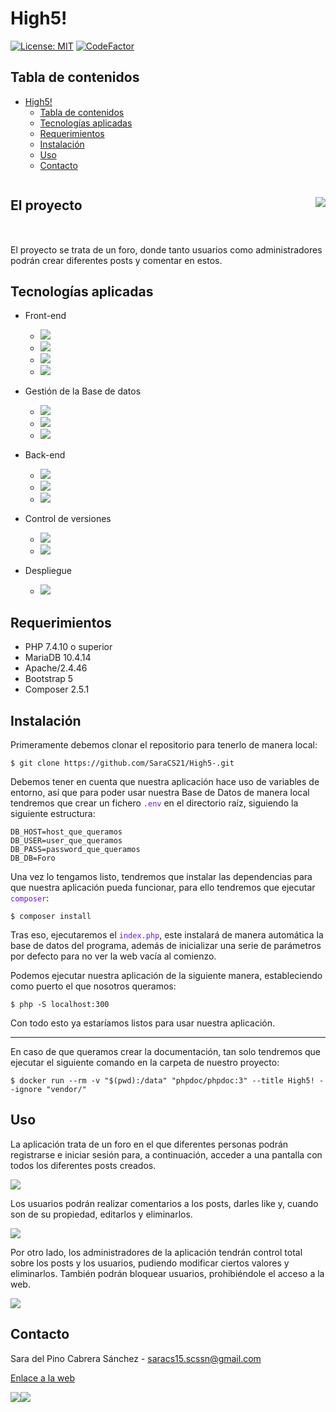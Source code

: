# High5!

[![License: MIT](https://img.shields.io/badge/License-MIT-yellow.svg)](https://opensource.org/licenses/MIT) [![CodeFactor](https://www.codefactor.io/repository/github/saracs21/high5-/badge)](https://www.codefactor.io/repository/github/saracs21/high5-)

## Tabla de contenidos

- [High5!](#high5)
  - [Tabla de contenidos](#tabla-de-contenidos)
  - [Tecnologías aplicadas](#tecnologías-aplicadas)
  - [Requerimientos](#requerimientos)
  - [Instalación](#instalación)
  - [Uso](#uso)
  - [Contacto](#contacto)

<div style="display:flex;align-items:center;justify-content:space-between;width=100%;margin-bottom:2rem;">
    <h2>El proyecto</h2>
    <img src="https://i.imgur.com/XFhOu86.png">
</div>
<a id="proyecto"></a>

El proyecto se trata de un foro, donde tanto usuarios como administradores podrán crear diferentes posts y comentar en estos.

## Tecnologías aplicadas
<a id="tecnologias"></a>

- Front-end

    - ![](https://i.imgur.com/b94t1MP.png)
    - ![](https://i.imgur.com/ItJlcfb.png)
    - ![](https://i.imgur.com/707KDQ7.png)
    - ![](https://i.imgur.com/GmJkc6Q.png)
- Gestión de la Base de datos
    
    - ![](https://i.imgur.com/iD5UNCT.png)
    - ![](https://i.imgur.com/mQAwNfH.png)
    - ![](https://i.imgur.com/nt5MfST.png)
- Back-end

    - ![](https://i.imgur.com/5nOhMsa.png)
    - ![](https://i.imgur.com/eTEnddN.png)
    - ![](https://i.imgur.com/jagrocW.png)
- Control de versiones 

    - ![](https://i.imgur.com/OVEFEj6.png)
    - ![](https://i.imgur.com/gRzGqDh.png)
- Despliegue

    - ![](https://i.imgur.com/PVb1u3s.png)

## Requerimientos
<a id="requerimientos"></a>

- PHP 7.4.10 o superior
- MariaDB 10.4.14
- Apache/2.4.46 
- Bootstrap 5
- Composer 2.5.1

## Instalación
<a id="instalacion"></a>

Primeramente debemos clonar el repositorio para tenerlo de manera local:

```bash=
$ git clone https://github.com/SaraCS21/High5-.git
```
Debemos tener en cuenta que nuestra aplicación hace uso de variables de entorno, así que para poder usar nuestra Base de Datos de manera local tendremos que crear un fichero <span style="color:#6f11eb">`.env`</span> en el directorio raíz, siguiendo la siguiente estructura:

```js=
DB_HOST=host_que_queramos
DB_USER=user_que_queramos
DB_PASS=password_que_queramos
DB_DB=Foro 
```

Una vez lo tengamos listo, tendremos que instalar las dependencias para que nuestra aplicación pueda funcionar, para ello tendremos que ejecutar <span style="color:#6f11eb">`composer`</span>:

```bash=
$ composer install
```

Tras eso, ejecutaremos el <span style="color:#6f11eb">`index.php`</span>, este instalará de manera automática la base de datos del programa, además de inicializar una serie de parámetros por defecto para no ver la web vacía al comienzo.

Podemos ejecutar nuestra aplicación de la siguiente manera, estableciendo como puerto el que nosotros queramos:

```bash=
$ php -S localhost:300
```

Con todo esto ya estaríamos listos para usar nuestra aplicación.

--- 

En caso de que queramos crear la documentación, tan solo tendremos que ejecutar el siguiente comando en la carpeta de nuestro proyecto:

```bash=
$ docker run --rm -v "$(pwd):/data" "phpdoc/phpdoc:3" --title High5! --ignore "vendor/"
```

## Uso
<a id="uso"></a>

La aplicación trata de un foro en el que diferentes personas podrán registrarse e iniciar sesión para, a continuación, acceder a una pantalla con todos los diferentes posts creados.

![](https://i.imgur.com/Hmt46XR.png)

Los usuarios podrán realizar comentarios a los posts, darles like y, cuando son de su propiedad, editarlos y eliminarlos.

![](https://i.imgur.com/yOR99Nn.png)

Por otro lado, los administradores de la aplicación tendrán control total sobre los posts y los usuarios, pudiendo modificar ciertos valores y eliminarlos. También podrán bloquear usuarios, prohibiéndole el acceso a la web.

![](https://i.imgur.com/OClp3u3.png)

## Contacto
<a id="contacto"></a>

Sara del Pino Cabrera Sánchez - saracs15.scssn@gmail.com

[Enlace a la web](https://)

[![](https://i.imgur.com/F0jmP7u.png)](https://www.linkedin.com/in/sarascs/)[![](https://i.imgur.com/xICWHyo.png)](https://github.com/SaraCS21)